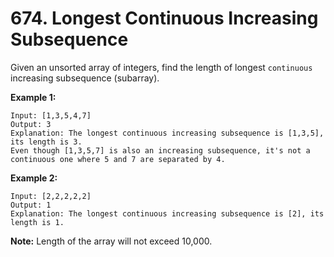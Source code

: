 # 674. Longest Continuous Increasing Subsequence

Given an unsorted array of integers, find the length of longest `continuous` increasing subsequence (subarray).

**Example 1:**

```()
Input: [1,3,5,4,7]
Output: 3
Explanation: The longest continuous increasing subsequence is [1,3,5], its length is 3.
Even though [1,3,5,7] is also an increasing subsequence, it's not a continuous one where 5 and 7 are separated by 4.
```

**Example 2:**

```()
Input: [2,2,2,2,2]
Output: 1
Explanation: The longest continuous increasing subsequence is [2], its length is 1.
```

**Note:** Length of the array will not exceed 10,000.
